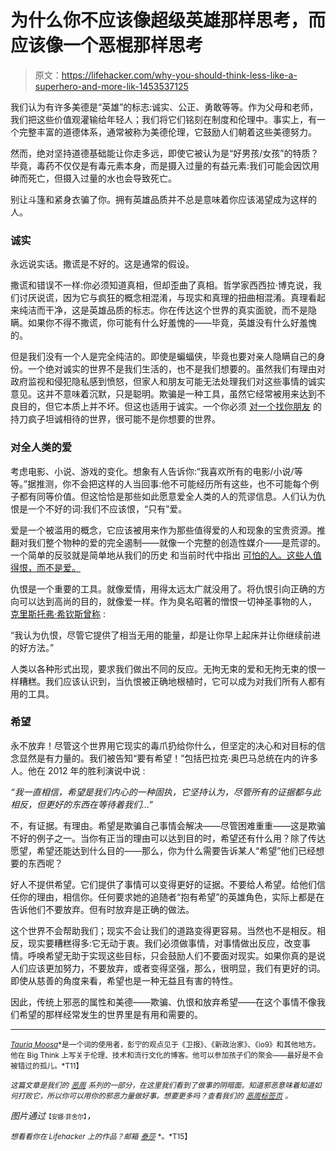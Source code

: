 # 为什么你不应该像超级英雄那样思考，而应该像一个恶棍那样思考

> 原文：<https://lifehacker.com/why-you-should-think-less-like-a-superhero-and-more-lik-1453537125>

我们认为有许多美德是“英雄”的标志:诚实、公正、勇敢等等。作为父母和老师，我们把这些价值观灌输给年轻人；我们将它们铭刻在制度和伦理中。事实上，有一个完整丰富的道德体系，通常被称为美德伦理，它鼓励人们朝着这些美德努力。



然而，绝对坚持道德基础能让你走多远，即使它被认为是“好男孩/女孩”的特质？毕竟，毒药不仅仅是有毒元素本身，而是摄入过量的有益元素:我们可能会因饮用砷而死亡，但摄入过量的水也会导致死亡。

别让斗篷和紧身衣骗了你。拥有英雄品质并不总是意味着你应该渴望成为这样的人。

### 诚实

永远说实话。撒谎是不好的。这是通常的假设。

撒谎和错误不一样:你必须知道真相，但却歪曲了真相。哲学家西西拉·博克说，我们讨厌说谎，因为它与疯狂的概念相混淆，与现实和真理的扭曲相混淆。真理看起来纯洁而干净，这是英雄品质的标志。你在传达这个世界的真实面貌，而不是隐瞒。如果你不得不撒谎，你可能有什么好羞愧的——毕竟，英雄没有什么好羞愧的。

但是我们没有一个人是完全纯洁的。即使是蝙蝠侠，毕竟也要对亲人隐瞒自己的身份。一个绝对诚实的世界不是我们生活的，也不是我们想要的。虽然我们有理由对政府监视和侵犯隐私感到愤怒，但家人和朋友可能无法处理我们对这些事情的诚实意见。这并不意味着沉默，只是聪明。欺骗是一种工具，虽然它经常被用来达到不良目的，但它本质上并不坏。但这也适用于诚实。一个你必须 [对一个找你朋友](http://www.philosophicalinvestigations.co.uk/index.php/ethics/42-kant/319-extract-3-kants-enquiring-murderer) 的持刀疯子坦诚相待的世界，很可能不是你想要的世界。

### 对全人类的爱

考虑电影、小说、游戏的变化。想象有人告诉你:“我喜欢所有的电影/小说/等等。”据推测，你不会把这样的人当回事:他不可能经历所有这些，也不可能每个例子都有同等价值。但这恰恰是那些如此愿意爱全人类的人的荒谬信息。人们认为仇恨是一个不好的词:我们不应该恨，“只有”爱。

爱是一个被滥用的概念，它应该被用来作为那些值得爱的人和现象的宝贵资源。推翻对我们整个物种的爱的完全遏制——就像一个完整的创造性媒介——是荒谬的。一个简单的反驳就是简单地从我们的历史 和当前时代中指出 [可怕的人。这些人值得恨，而不是爱。](http://list25.com/the-25-worst-people-ever/)

仇恨是一个重要的工具。就像爱情，用得太远太广就没用了。将仇恨引向正确的方向可以达到高尚的目的，就像爱一样。作为臭名昭著的憎恨一切神圣事物的人， [克里斯托弗·希钦斯曾称](http://books.google.co.za/books?id=BG6Rc80E8toC&pg=PA125&lpg=PA125&dq=%22I+think+that+hatred,+though+it+provides+often+rather+junky+energy%22&source=bl&ots=39wo7BFNjN&sig=hTNNJ5evyCsmP3x8DFgtjVbjoEI&hl=en&sa=X&ei=wuBrUpfEMqrH7AapuYDQCg&redir_esc=y#v=onepage&q=%22I%20think%20that%20hatred%2C%20though%20it%20provides%20often%20rather%20junky%20energy%22&f=false) :

“我认为仇恨，尽管它提供了相当无用的能量，却是让你早上起床并让你继续前进的好方法。”

人类以各种形式出现，要求我们做出不同的反应。无拘无束的爱和无拘无束的恨一样糟糕。我们应该认识到，当仇恨被正确地根植时，它可以成为对我们所有人都有用的工具。

### 希望

永不放弃！尽管这个世界用它现实的毒爪扔给你什么，但坚定的决心和对目标的信念显然是有力量的。我们被告知“要有希望！”包括巴拉克·奥巴马总统在内的许多人。他在 2012 年的胜利演说中说 :

*“我一直相信，希望是我们内心的一种固执，它坚持认为，尽管所有的证据都与此相反，但更好的东西在等待着我们…”*

不，有证据。有理由。希望是欺骗自己事情会解决——尽管困难重重——这是欺骗不好的例子之一。当你有正当的理由可以达到目的时，希望还有什么用？除了传达愿望，希望还能达到什么目的——那么，你为什么需要告诉某人“希望”他们已经想要的东西呢？

好人不提供希望。它们提供了事情可以变得更好的证据。不要给人希望。给他们信任你的理由，相信你。任何要求她的追随者“抱有希望”的英雄角色，实际上都是在告诉他们不要放弃。但有时放弃是正确的做法。

这个世界不会帮助我们；现实不会让我们的道路变得更容易。当然也不是相反。相反，现实要糟糕得多:它无动于衷。我们必须做事情，对事情做出反应，改变事情。呼唤希望无助于实现这些目标，只会鼓励人们不要面对现实。如果你真的是说人们应该更加努力，不要放弃，或者变得坚强，那么，很明显，我们有更好的词。即使从慈善的角度来看，希望也是一种无益且有害的特性。

因此，传统上邪恶的属性和美德——欺骗、仇恨和放弃希望——在这个事情不像我们希望的那样经常发生的世界里是有用和需要的。

* * *

[<small>*Tauriq Moosa*</small>](https://twitter.com/tauriqmoosa)<small>*是一个词的使用者，彭宁的观点见于《卫报》、《新政治家》、《io9》和其他地方。他在 Big Think 上写关于伦理、技术和流行文化的博客。他可以参加孩子们的聚会——最好是不会被错过的孤儿。*T11】</small>

*<small>这篇文章是我们的</small>* [*<small>恶周</small>*](https://lifehacker.com/welcome-to-lifehackers-fourth-annual-evil-week-1453143089) *<small>系列的一部分，在这里我们看到了做事的阴暗面。知道邪恶意味着知道如何打败它，所以你可以用你的邪恶力量做好事。想要更多吗？查看我们的</small>* [*<small>恶周标签页</small>*](http://lifehacker.com/tag/evilweek) *<small>。</small>*

*图片通过*<small><small>【安娜·菲舍尔】</small></small>*，*

<small>*想看看你在 Lifehacker 上的作品？邮箱*</small> [<small>*泰莎*</small>](https://mail.google.com/mail/?view=cm&fs=1&tf=1&to=tessa@lifehacker.com) <small>*。*T15】</small>